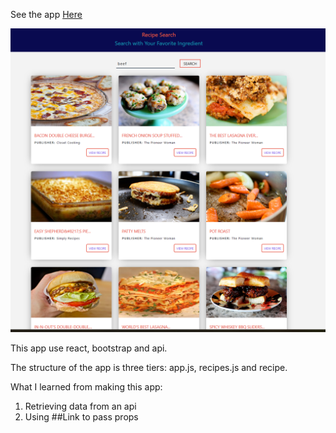 See the app [Here](https://sufan-recipe-app.herokuapp.com/)

 <div align="center">
     <img src="/public/screenshot.png" width="700px"</img> 
 </div>

This app use react, bootstrap and api.

The structure of the app is three tiers: app.js, recipes.js and recipe.

What I learned from making this app:

1. Retrieving data from an api
2. Using ##Link to pass props

